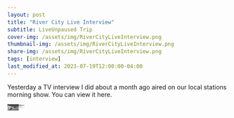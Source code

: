 ```yaml
---
layout: post
title: "River City Live Interview"
subtitle: LiveUnpaused Trip
cover-img: /assets/img/RiverCityLiveInterview.png
thumbnail-img: /assets/img/RiverCityLiveInterview.png
share-img: /assets/img/RiverCityLiveInterview.png
tags: [interview]
last_modified_at: 2023-07-19T12:00:00-04:00
---
```


Yesterday a TV interview I did about a month ago aired on our local stations morning show. You can view it here.

[<img alt="News4Jax Interview" width="40px" src="/assets/img/RiverCityLiveInterview.png" />](https://www.news4jax.com/video/river-city-live/2023/07/19/life-unpaused-charity-ride-for-american-lung-association/?fbclid=IwAR0Ek5_AwJ-IsiIj789sWjX_n5_1dIayC0k1MX8XhFH-CnkFnAJzA3t6jYY_aem_AWF_fS-t0BHb2iSHLgc1PKptRyoTDC3XY9BHTbpSBm7XG8_RJNGoEPinv1nP_v4NvNQ)